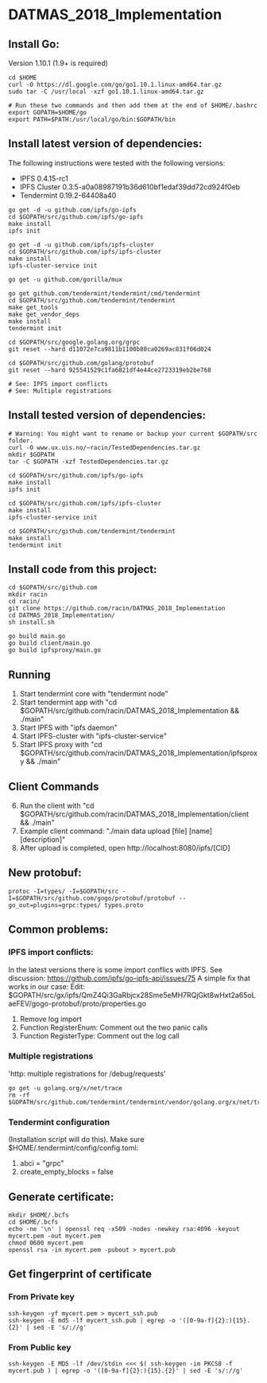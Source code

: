 # DATMAS_2018_Implementation

## Install Go:
Version 1.10.1 (1.9+ is required)
```
cd $HOME
curl -O https://dl.google.com/go/go1.10.1.linux-amd64.tar.gz
sudo tar -C /usr/local -xzf go1.10.1.linux-amd64.tar.gz

# Run these two commands and then add them at the end of $HOME/.bashrc
export GOPATH=$HOME/go
export PATH=$PATH:/usr/local/go/bin:$GOPATH/bin
```

## Install latest version of dependencies:
The following instructions were tested with the following versions:
* IPFS 0.4.15-rc1
* IPFS Cluster 0.3.5-a0a08987191b36d610bf1edaf39dd72cd924f0eb
* Tendermint 0.19.2-64408a40

```
go get -d -u github.com/ipfs/go-ipfs
cd $GOPATH/src/github.com/ipfs/go-ipfs
make install
ipfs init

go get -d -u github.com/ipfs/ipfs-cluster
cd $GOPATH/src/github.com/ipfs/ipfs-cluster
make install
ipfs-cluster-service init

go get -u github.com/gorilla/mux

go get github.com/tendermint/tendermint/cmd/tendermint
cd $GOPATH/src/github.com/tendermint/tendermint
make get_tools
make get_vendor_deps
make install
tendermint init

cd $GOPATH/src/google.golang.org/grpc
git reset --hard d11072e7ca9811b1100b80ca0269ac831f06d024

cd $GOPATH/src/github.com/golang/protobuf
git reset --hard 925541529c1fa6821df4e44ce2723319eb2be768

# See: IPFS import conflicts
# See: Multiple registrations 
```
## Install tested version of dependencies:
```
# Warning: You might want to rename or backup your current $GOPATH/src folder.
curl -O www.ux.uis.no/~racin/TestedDependencies.tar.gz
mkdir $GOPATH
tar -C $GOPATH -xzf TestedDependencies.tar.gz 

cd $GOPATH/src/github.com/ipfs/go-ipfs
make install
ipfs init

cd $GOPATH/src/github.com/ipfs/ipfs-cluster
make install
ipfs-cluster-service init

cd $GOPATH/src/github.com/tendermint/tendermint
make install
tendermint init
```

## Install code from this project:
```
cd $GOPATH/src/github.com
mkdir racin
cd racin/
git clone https://github.com/racin/DATMAS_2018_Implementation
cd DATMAS_2018_Implementation/
sh install.sh

go build main.go
go build client/main.go
go build ipfsproxy/main.go
```

## Running 
1. Start tendermint core with "tendermint node"
2. Start tendermint app with "cd $GOPATH/src/github.com/racin/DATMAS_2018_Implementation && ./main"
3. Start IPFS with "ipfs daemon"
4. Start IPFS-cluster with "ipfs-cluster-service"
5. Start IPFS proxy with "cd $GOPATH/src/github.com/racin/DATMAS_2018_Implementation/ipfsproxy && ./main"

## Client Commands
6. Run the client with "cd $GOPATH/src/github.com/racin/DATMAS_2018_Implementation/client && ./main"
7. Example client command: "./main data upload [file] [name] [description]"
8. After upload is completed, open http://localhost:8080/ipfs/[CID]

## New protobuf:
```
protoc -I=types/ -I=$GOPATH/src -I=$GOPATH/src/github.com/gogo/protobuf/protobuf --go_out=plugins=grpc:types/ types.proto
```

## Common problems:
### IPFS import conflicts:
In the latest versions there is some import conflics with IPFS. See discussion: https://github.com/ipfs/go-ipfs-api/issues/75
A simple fix that works in our case:
Edit: $GOPATH/src/gx/ipfs/QmZ4Qi3GaRbjcx28Sme5eMH7RQjGkt8wHxt2a65oLaeFEV/gogo-protobuf/proto/properties.go
1. Remove log import
2. Function RegisterEnum: Comment out the two panic calls
3. Function RegisterType: Comment out the log call

### Multiple registrations
'http: multiple registrations for /debug/requests'
```
go get -u golang.org/x/net/trace
rm -rf $GOPATH/src/github.com/tendermint/tendermint/vendor/golang.org/x/net/trace
```

### Tendermint configuration
(Installation script will do this).
Make sure $HOME/.tendermint/config/config.toml:
1. abci = "grpc"
2. create_empty_blocks = false


## Generate certificate:
```
mkdir $HOME/.bcfs
cd $HOME/.bcfs
echo -ne '\n' | openssl req -x509 -nodes -newkey rsa:4096 -keyout mycert.pem -out mycert.pem
chmod 0600 mycert.pem
openssl rsa -in mycert.pem -pubout > mycert.pub
```

## Get fingerprint of certificate
### From Private key
```
ssh-keygen -yf mycert.pem > mycert_ssh.pub
ssh-keygen -E md5 -lf mycert_ssh.pub | egrep -o '([0-9a-f]{2}:){15}.{2}' | sed -E 's/://g'
```

### From Public key
```
ssh-keygen -E MD5 -lf /dev/stdin <<< $( ssh-keygen -im PKCS8 -f mycert.pub ) | egrep -o '([0-9a-f]{2}:){15}.{2}' | sed -E 's/://g'
```
